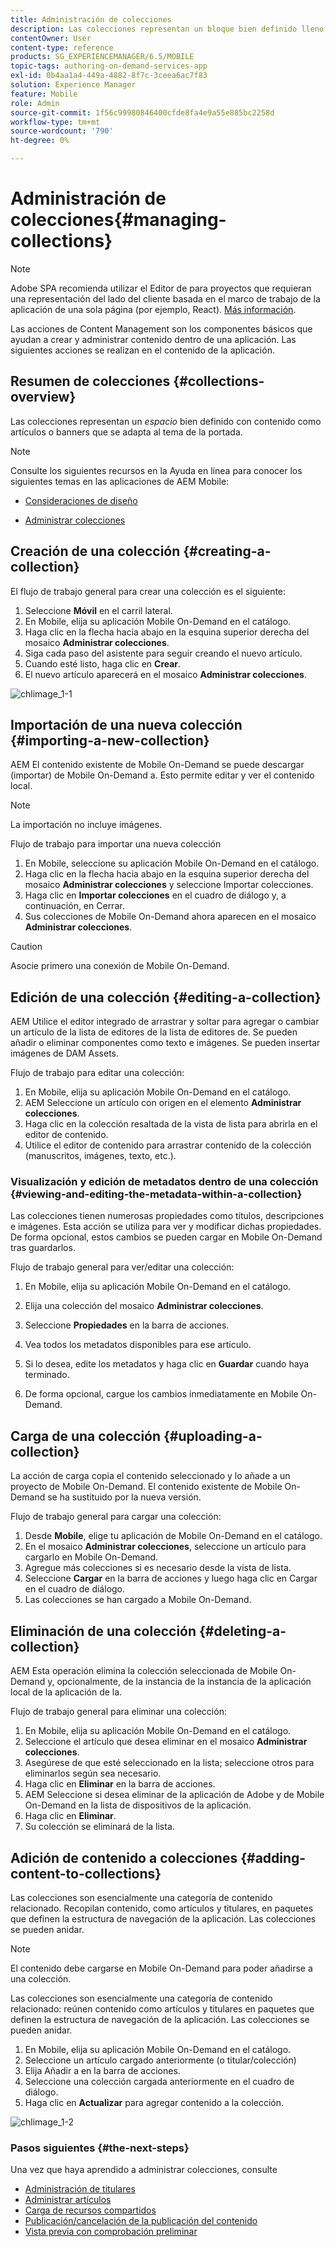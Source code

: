 ```yaml
---
title: Administración de colecciones
description: Las colecciones representan un bloque bien definido lleno de contenido, como artículos o banners, que se adapta al tema de la portada. Siga esta página para obtener más información.
contentOwner: User
content-type: reference
products: SG_EXPERIENCEMANAGER/6.5/MOBILE
topic-tags: authoring-on-demand-services-app
exl-id: 0b4aa1a4-449a-4882-8f7c-3ceea6ac7f83
solution: Experience Manager
feature: Mobile
role: Admin
source-git-commit: 1f56c99980846400cfde8fa4e9a55e885bc2258d
workflow-type: tm+mt
source-wordcount: '790'
ht-degree: 0%

---
```


# Administración de colecciones{#managing-collections}

>[!NOTE]
>
>Adobe SPA recomienda utilizar el Editor de para proyectos que requieran una representación del lado del cliente basada en el marco de trabajo de la aplicación de una sola página (por ejemplo, React). [Más información](/help/sites-developing/spa-overview.md).

Las acciones de Content Management son los componentes básicos que ayudan a crear y administrar contenido dentro de una aplicación. Las siguientes acciones se realizan en el contenido de la aplicación.

## Resumen de colecciones {#collections-overview}

Las colecciones representan un *espacio* bien definido con contenido como artículos o banners que se adapta al tema de la portada.

>[!NOTE]
>
>Consulte los siguientes recursos en la Ayuda en línea para conocer los siguientes temas en las aplicaciones de AEM Mobile:
>
>* [Consideraciones de diseño](https://helpx.adobe.com/digital-publishing-solution/help/design-app.html)
>
>* [Administrar colecciones](https://helpx.adobe.com/digital-publishing-solution/help/creating-collections.html)
>

## Creación de una colección {#creating-a-collection}

El flujo de trabajo general para crear una colección es el siguiente:

1. Seleccione **Móvil** en el carril lateral.
1. En Mobile, elija su aplicación Mobile On-Demand en el catálogo.
1. Haga clic en la flecha hacia abajo en la esquina superior derecha del mosaico **Administrar colecciones**.
1. Siga cada paso del asistente para seguir creando el nuevo artículo.
1. Cuando esté listo, haga clic en **Crear**.
1. El nuevo artículo aparecerá en el mosaico **Administrar colecciones**.

![chlimage_1-1](assets/chlimage_1-1.gif)

## Importación de una nueva colección {#importing-a-new-collection}

AEM El contenido existente de Mobile On-Demand se puede descargar (importar) de Mobile On-Demand a. Esto permite editar y ver el contenido local.

>[!NOTE]
>
>La importación no incluye imágenes.

Flujo de trabajo para importar una nueva colección

1. En Mobile, seleccione su aplicación Mobile On-Demand en el catálogo.
1. Haga clic en la flecha hacia abajo en la esquina superior derecha del mosaico **Administrar colecciones** y seleccione Importar colecciones.
1. Haga clic en **Importar colecciones** en el cuadro de diálogo y, a continuación, en Cerrar.
1. Sus colecciones de Mobile On-Demand ahora aparecen en el mosaico **Administrar colecciones**.

>[!CAUTION]
>
>Asocie primero una conexión de Mobile On-Demand.

## Edición de una colección {#editing-a-collection}

AEM Utilice el editor integrado de arrastrar y soltar para agregar o cambiar un artículo de la lista de editores de la lista de editores de. Se pueden añadir o eliminar componentes como texto e imágenes. Se pueden insertar imágenes de DAM Assets.

Flujo de trabajo para editar una colección:

1. En Mobile, elija su aplicación Mobile On-Demand en el catálogo.
1. AEM Seleccione un artículo con origen en el elemento **Administrar colecciones**.
1. Haga clic en la colección resaltada de la vista de lista para abrirla en el editor de contenido.
1. Utilice el editor de contenido para arrastrar contenido de la colección (manuscritos, imágenes, texto, etc.).

### Visualización y edición de metadatos dentro de una colección {#viewing-and-editing-the-metadata-within-a-collection}

Las colecciones tienen numerosas propiedades como títulos, descripciones e imágenes. Esta acción se utiliza para ver y modificar dichas propiedades. De forma opcional, estos cambios se pueden cargar en Mobile On-Demand tras guardarlos.

Flujo de trabajo general para ver/editar una colección:

1. En Mobile, elija su aplicación Mobile On-Demand en el catálogo.
1. Elija una colección del mosaico **Administrar colecciones**.

1. Seleccione **Propiedades** en la barra de acciones.
1. Vea todos los metadatos disponibles para ese artículo.
1. Si lo desea, edite los metadatos y haga clic en **Guardar** cuando haya terminado.
1. De forma opcional, cargue los cambios inmediatamente en Mobile On-Demand.

## Carga de una colección {#uploading-a-collection}

La acción de carga copia el contenido seleccionado y lo añade a un proyecto de Mobile On-Demand. El contenido existente de Mobile On-Demand se ha sustituido por la nueva versión.

Flujo de trabajo general para cargar una colección:

1. Desde **Mobile**, elige tu aplicación de Mobile On-Demand en el catálogo.
1. En el mosaico **Administrar colecciones**, seleccione un artículo para cargarlo en Mobile On-Demand.
1. Agregue más colecciones si es necesario desde la vista de lista.
1. Seleccione **Cargar** en la barra de acciones y luego haga clic en Cargar en el cuadro de diálogo.
1. Las colecciones se han cargado a Mobile On-Demand.

## Eliminación de una colección {#deleting-a-collection}

AEM Esta operación elimina la colección seleccionada de Mobile On-Demand y, opcionalmente, de la instancia de la instancia de la aplicación local de la aplicación de la.

Flujo de trabajo general para eliminar una colección:

1. En Mobile, elija su aplicación Mobile On-Demand en el catálogo.
1. Seleccione el artículo que desea eliminar en el mosaico **Administrar colecciones**.
1. Asegúrese de que esté seleccionado en la lista; seleccione otros para eliminarlos según sea necesario.
1. Haga clic en **Eliminar** en la barra de acciones.
1. AEM Seleccione si desea eliminar de la aplicación de Adobe y de Mobile On-Demand en la lista de dispositivos de la aplicación.
1. Haga clic en **Eliminar**.
1. Su colección se eliminará de la lista.

## Adición de contenido a colecciones {#adding-content-to-collections}

Las colecciones son esencialmente una categoría de contenido relacionado. Recopilan contenido, como artículos y titulares, en paquetes que definen la estructura de navegación de la aplicación. Las colecciones se pueden anidar.

>[!NOTE]
>
>El contenido debe cargarse en Mobile On-Demand para poder añadirse a una colección.

Las colecciones son esencialmente una categoría de contenido relacionado: reúnen contenido como artículos y titulares en paquetes que definen la estructura de navegación de la aplicación. Las colecciones se pueden anidar.

1. En Mobile, elija su aplicación Mobile On-Demand en el catálogo.
1. Seleccione un artículo cargado anteriormente (o titular/colección)
1. Elija Añadir a en la barra de acciones.
1. Seleccione una colección cargada anteriormente en el cuadro de diálogo.
1. Haga clic en **Actualizar** para agregar contenido a la colección.

![chlimage_1-2](assets/chlimage_1-2.gif)

### Pasos siguientes {#the-next-steps}

Una vez que haya aprendido a administrar colecciones, consulte

* [Administración de titulares](/help/mobile/mobile-on-demand-managing-banners.md)
* [Administrar artículos](/help/mobile/mobile-on-demand-managing-articles.md)
* [Carga de recursos compartidos](/help/mobile/mobile-on-demand-shared-resources.md)
* [Publicación/cancelación de la publicación del contenido](/help/mobile/mobile-on-demand-publishing-unpublishing.md)
* [Vista previa con comprobación preliminar](/help/mobile/aem-mobile-manage-ondemand-services.md)
